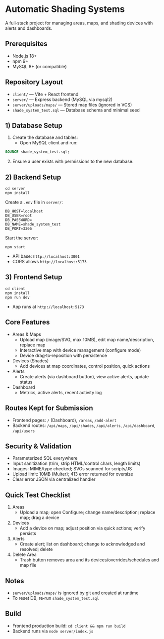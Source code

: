 # Automatic Shading Systems

A full‑stack project for managing areas, maps, and shading devices with alerts and dashboards.

## Prerequisites
- Node.js 18+
- npm 9+
- MySQL 8+ (or compatible)

## Repository Layout
- `client/` — Vite + React frontend
- `server/` — Express backend (MySQL via mysql2)
- `server/uploads/maps/` — Stored map files (ignored in VCS)
- `shade_system_test.sql` — Database schema and minimal seed

## 1) Database Setup
1. Create the database and tables:
   - Open MySQL client and run:
```sql
SOURCE shade_system_test.sql;
```
2. Ensure a user exists with permissions to the new database.

## 2) Backend Setup
```
cd server
npm install
```
Create a `.env` file in `server/`:
```
DB_HOST=localhost
DB_USER=root
DB_PASSWORD=
DB_NAME=shade_system_test
DB_PORT=3306
```
Start the server:
```
npm start
```
- API base: `http://localhost:3001`
- CORS allows `http://localhost:5173`

## 3) Frontend Setup
```
cd client
npm install
npm run dev
```
- App runs at `http://localhost:5173`

## Core Features
- Areas & Maps
  - Upload map (image/SVG, max 10MB), edit map name/description, replace map
  - Interactive map with device management (configure mode)
  - Device drag‑to‑reposition with persistence
- Devices (Shades)
  - Add devices at map coordinates, control position, quick actions
- Alerts
  - Create alerts (via dashboard button), view active alerts, update status
- Dashboard
  - Metrics, active alerts, recent activity log

## Routes Kept for Submission
- Frontend pages: `/` (Dashboard), `/areas`, `/add-alert`
- Backend routes: `/api/maps`, `/api/shades`, `/api/alerts`, `/api/dashboard`, `/api/users`

## Security & Validation
- Parameterized SQL everywhere
- Input sanitization (trim, strip HTML/control chars, length limits)
- Images: MIME/type checked; SVGs scanned for scripts/JS
- Upload limit: 10MB (Multer); 413 error returned for oversize
- Clear error JSON via centralized handler

## Quick Test Checklist
1. Areas
   - Upload a map; open Configure; change name/description; replace map; drag a device
2. Devices
   - Add a device on map; adjust position via quick actions; verify persists
3. Alerts
   - Create alert; list on dashboard; change to acknowledged and resolved; delete
4. Delete Area
   - Trash button removes area and its devices/overrides/schedules and map file

## Notes
- `server/uploads/maps/` is ignored by git and created at runtime
- To reset DB, re‑run `shade_system_test.sql`

## Build
- Frontend production build: `cd client && npm run build`
- Backend runs via `node server/index.js`



